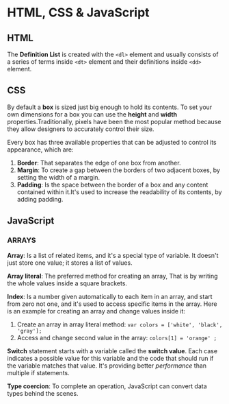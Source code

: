 # HTML, CSS & JavaScript

## HTML

The **Definition List** is created with the `<dl>` element and usually consists of a series of terms inside `<dt>` element and their definitions inside `<dd>` element.

## CSS 

By default a **box** is sized just big enough to hold its contents. To set your own dimensions for a box you can use the **height** and
**width** properties.Traditionally, pixels have been the most popular method because they allow designers to accurately control their size.

Every box has three available properties that can be adjusted to control its appearance, which are:

1. **Border**: That separates the edge of one box from another.
2. **Margin**: To create a gap between the borders of two adjacent boxes, by setting the width of a margin.
3. **Padding**: Is the space between the border of a box and any content contained within it.It's used to increase the readability of its contents, by adding padding.

## JavaScript

### ARRAYS

**Array**: Is a list of related items, and it's a special type of variable. It doesn't just store one value; it stores a list of values.

**Array literal**: The preferred method for creating an array, That is by writing the whole values inside a square brackets.

**Index**: Is a number given automatically to each item in an array, and start from zero not one, and it's used to access specific items in the array.
Here is an example for creating an array and change values inside it:

1. Create an array in array literal method: `var colors = ['white', 'black', 'gray'];`
2. Access and change second value in the array: `colors[1] = 'orange' ;`

**Switch** statement starts with a variable called the **switch value**. Each case indicates a possible value for this variable and the code that should run if the variable matches that value. It's providing better *performance* than multiple if statements.

**Type coercion**: To complete an operation, JavaScript can convert data types behind the scenes. 



